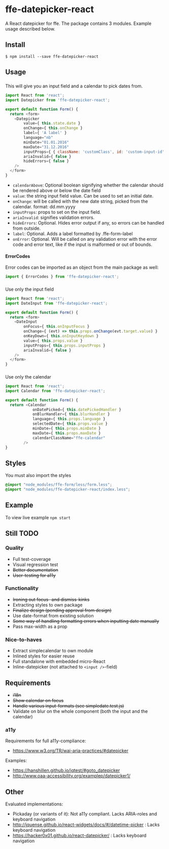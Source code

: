 # ffe-datepicker-react

A React datepicker for ffe.
The package contains 3 modules. Example usage described below.

## Install

```
$ npm install --save ffe-datepicker-react
```

## Usage

### <Datepicker />
This will give you an input field and a calendar to pick dates from.

```javascript
import React from 'react';
import Datepicker from 'ffe-datepicker-react';

export default function Form() {
  return <form>
    <Datepicker
        value={ this.state.date }
        onChange={ this.onChange }
        label={ 'A label' }
        language="nb"
        minDate="01.01.2016"
        maxDate="31.12.2016"
        inputProps={ { className: 'customClass', id: 'custom-input-id' } }
        ariaInvalid={ false }
        hideErrors={ false }
    />
  </form>
}
```
* `calendarAbove`: Optional boolean signifying whether the calendar should be rendered above or below the date field
* `value`: the string input field value. Can be used to set an initial date.
* `onChange`: will be called with the new date string, picked from the calendar. format: dd.mm.yyyy
* `inputProps`: props to set on the input field.
* `ariaInvalid`: signifies validation errors.
* `hideErrors`: Optional. Hides error output if any, so errors can be handled from outside.
* `label`: Optional. Adds a label formatted by .ffe-form-label
* `onError`: Optional. Will be called on any validation error with the error code and error text, like if the input is malformed or out of bounds.

#### ErrorCodes
Error codes can be imported as an object from the main package as well:

```javascript
import { ErrorCodes } from 'ffe-datepicker-react';
```

### <DateInput />
Use only the input field
```javascript
import React from 'react';
import DateInput from 'ffe-datepicker-react';

export default function Form() {
  return <form>
    <DateInput
        onFocus={ this.onInputFocus }
        onChange={ (evt) => this.props.onChange(evt.target.value) }
        onKeyDown={ this.onInputKeydown }
        value={ this.props.value }
        inputProps={ this.props.inputProps }
        ariaInvalid={ false }
    />
  </form>
}
```

### <Calendar />
Use only the calendar
```javascript
import React from 'react';
import Calendar from 'ffe-datepicker-react';

export default function Form() {
  return <Calendar
            onDatePicked={ this.datePickedHandler }
            onBlurHandler={ this.blurHandler }
            language={ this.props.language }
            selectedDate={ this.props.value }
            minDate={ this.props.minDate }
            maxDate={ this.props.maxDate }
            calendarClassName="ffe-calendar"
        />
}
```

## Styles
You must also import the styles
```css
@import "node_modules/ffe-form/less/form.less";
@import "node_modules/ffe-datepicker-react/index.less";
```

## Example

To view live example `npm start`

## Still TODO

### Quality
- Full test-coverage
- Visual regression test
- ~~Better documentation~~
- ~~User-testing for a11y~~

### Functionality
- ~~Ironing out focus- and dismiss-kinks~~
- Extracting styles to own package
- ~~Finalize design (pending approval from design)~~
- Use date-format from existing solution
- ~~Some way of handling formatting errors when inputting date manually~~
- Pass max-width as a prop

### Nice-to-haves
- Extract simplecalendar to own module
- Inlined styles for easier reuse
- Full standalone with embedded micro-React
- Inline-datepicker (not attached to `<input />`-field)

## Requirements

- ~~i18n~~
- ~~Show calendar on focus~~
- ~~Handle various input-formats (see simpledate.test.js)~~
- Validate on blur on the whole component (both the input and the calendar)

### a11y

Requirements for full a11y-compliance:
- https://www.w3.org/TR/wai-aria-practices/#datepicker

Examples:
- https://hanshillen.github.io/jqtest/#goto_datepicker
- http://www.oaa-accessibility.org/examplep/datepicker1/

## Other

Evaluated implementations:
- Pickaday (or variants of it): Not a11y compliant. Lacks ARIA-roles and keyboard navigation
- http://jquense.github.io/react-widgets/docs/#/datetime-picker : Lacks keyboard navigation
- https://hacker0x01.github.io/react-datepicker/ : Lacks keyboard navigation
